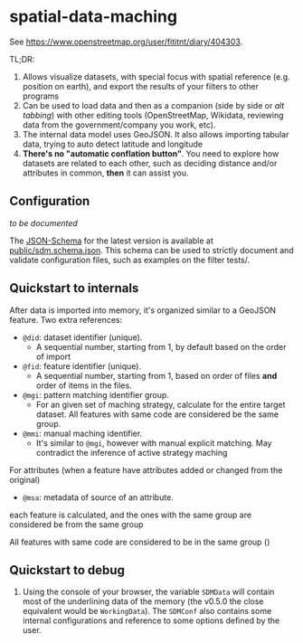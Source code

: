 # spatial-data-maching

See <https://www.openstreetmap.org/user/fititnt/diary/404303>.

TL;DR:
1. Allows visualize datasets, with special focus with spatial reference (e.g. position on earth), and export the results of your filters to other programs
2. Can be used to load data and then as a companion (side by side or _alt tabbing_) with other editing tools (OpenStreetMap, Wikidata, reviewing data from the government/company you work, etc).
3. The internal data model uses GeoJSON. It also allows importing tabular data, trying to auto detect latitude and longitude
4. **There's no "automatic conflation button"**. You need to explore how datasets are related to each other, such as deciding distance and/or attributes in common, **then** it can assist you.

## Configuration
_to be documented_

The [JSON-Schema](https://json-schema.org/) for the latest version is available at [public/sdm.schema.json](public/sdm.schema.json).
This schema can be used to strictly document and validate configuration files, such as examples on the filter tests/.

## Quickstart to internals

After data is imported into memory, it's organized similar to a GeoJSON feature. Two extra references:

- `@did`: dataset identifier (unique).
  - A sequential number, starting from 1, by default based on the order of import
- `@fid`: feature identifier (unique).
  - A sequential number, starting from 1, based on order of files **and** order of items in the files.
- `@mgi`: pattern matching identifier group.
  - For an given set of maching strategy, calculate for the entire target dataset. All features with same code are considered be the same group.
- `@mmi`: manual maching identifier.
  - It's similar to `@mgi`, however with manual explicit matching. May contradict the inference of active strategy maching

For attributes (when a feature have attributes added or changed from the original)
- `@msa`: metadata of source of an attribute.

<!--

```
@mas=opening_hours@(=@did=1@fid=2345|~@did=4@fid=1357)$@fee@(..)$ref:vatin@(...)
Explanation= 
> tag opening_hours
> Igual @tid=2345 (arquivo fonte 1)
> Muito semelhante, mas não idêntico @fid=1357 do @did=4
> tag fee ...
> tag ref:vatin
```
or

@mas=opening_hours@(=1:2345|~=4:1357)$@fee@(..)$ref:vatin@(...)
Explanation= 
> tag opening_hours
> strict same as @fid=2345 from dataset @did=1)
> Muito semelhante, mas não idêntico @fid=1357 do @did=4
> tag fee ...
> tag ref:vatin
```

-->

each feature is calculated, and the ones with the same group are considered be from the same group

All features with same code are considered to be in the same group ()

<!--

@TODO maybe implement DOT export 
  - https://en.wikipedia.org/wiki/DOT_(graph_description_language)
  - https://viz-js.com/

@TODO implement these shortcuts to create implicit queries to match objects


## MS "Match Strategy"
### For strict strategy, terms after 2nd // are keys, split by |
//MS//website

//MS//addr:street
//MS//addr:housenumber

//MS//addr:street|addr:housenumber|amenity
//MS//wikidata

### Specify target
...

### Other Ids

@tid
@fid

@did (original dataset Dataset ID)
@fid (original feature ID)
@mgi (pattern matching identifier group; e.g for standard strategy, perfect matches)

@mmi (manual matching / matches not following the standard procedure)

@mdi (matching duplicated id)

@mas (source from an attribute): syntax 
@mas=opening_hours@(=@did=1@fid=2345|~@did=4@fid=1357)$@fee@(..)$ref:vatin@(...)
Explanation= 
> tag opening_hours
> Igual @tid=2345 (arquivo fonte 1)
> Muito semelhante, mas não idêntico @fid=1357 do @did=4
> tag fee ...
> tag ref:vatin

## deploy

ssh://dh_ee2cqp@75.119.207.170/home/dh_ee2cqp/sdm.etica.ai/
ssh dh_ee2cqp@75.119.207.170:/home/dh_ee2cqp/sdm.etica.ai/
-->

## Quickstart to debug

1. Using the console of your browser, the variable `SDMData` will contain most of the underlining data of the memory (the v0.5.0 the close equivalent would be `WorkingData`). The `SDMConf` also contains some internal configurations and reference to some options defined by the user.

<!--


### Overview of data integration tasks
To contextualize data matching, let's divide Data integration from different in 3 big tasks:

1. Schema Matching -> 2. Data Matching -> 3. Data Fusion

**The SDM tool focuses on Data Matching, while providing some support to make easier encode
(e.g write instructions) to help with Schema Matching and Data Fusion.**

**Schema Maching** means that the dataset schema (e.g.
in simplistic terms the name of the fields and the formatting of the values of these fields)
needs to be aligned.
While the formatting and/or cleaning of values may be viable with some automation,
the decision making behind how attributes in one dataset align with another is a very human task.
It's recommended not only you explore the data in each dataset,
but (when available) the documentation explaining the fields of each dataset.

The **Data Maching** is the task of identifying and matching individual records from different datasets that refer to the same real-world entity.
Different levels of specificity between the datasets (e.g. not data errors,
but its schema, the different ontological ways to represent things and how detailed it is) may pose some challenges.
In some cases the point of view (think in the way the schema one dataset is organized) will consider items in other dataset as duplicates or have no way to describe some of its information (such as one schema focused on places have no attributes to describe persons as an dedicated entity).

Finally, **Data Fusion** is the step of getting knowledge back from the result of Data Matching. Unless the intent is to create a composite work with several sources,
this means merge (or do additional steps to review, as far as go out and visit the place to confirm the ground truth) information into one of the source providers of the dataset already focused in the previous step.


-->